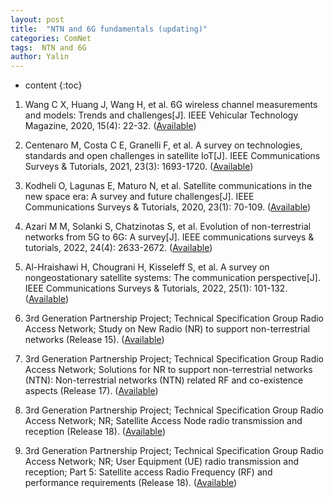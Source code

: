 ```yaml
---
layout: post
title:  "NTN and 6G fundamentals (updating)"
categories: ComNet
tags:  NTN and 6G
author: Yalin
---
```


* content
{:toc}

1. Wang C X, Huang J, Wang H, et al. 6G wireless channel measurements and models: Trends and challenges[J]. IEEE Vehicular Technology Magazine, 2020, 15(4): 22-32. ([Available](https://ieeexplore.ieee.org/iel7/10209/6354260/09237116.pdf?casa_token=_yiJEu0ou-8AAAAA:VDrea-UOAvBk11qBi3PFX8vPTMfZFTezwa3UWK_DYZo189_SDS511bCtH_IL-KBKV5TGCKikBpQJ))

1. Centenaro M, Costa C E, Granelli F, et al. A survey on technologies, standards and open challenges in satellite IoT[J]. IEEE Communications Surveys & Tutorials, 2021, 23(3): 1693-1720. ([Available](https://ieeexplore.ieee.org/iel7/9739/5451756/09442378.pdf))

1. Kodheli O, Lagunas E, Maturo N, et al. Satellite communications in the new space era: A survey and future challenges[J]. IEEE Communications Surveys & Tutorials, 2020, 23(1): 70-109. ([Available](https://ieeexplore.ieee.org/iel7/9739/5451756/09210567.pdf))

1. Azari M M, Solanki S, Chatzinotas S, et al. Evolution of non-terrestrial networks from 5G to 6G: A survey[J]. IEEE communications surveys & tutorials, 2022, 24(4): 2633-2672. ([Available](https://ieeexplore.ieee.org/iel7/9739/5451756/09861699.pdf))

1. Al-Hraishawi H, Chougrani H, Kisseleff S, et al. A survey on nongeostationary satellite systems: The communication perspective[J]. IEEE Communications Surveys & Tutorials, 2022, 25(1): 101-132. ([Available](https://ieeexplore.ieee.org/iel7/9739/5451756/09852737.pdf))

1. 3rd Generation Partnership Project; Technical Specification Group Radio Access Network; Study on New Radio (NR) to support non-terrestrial networks (Release 15). ([Available](https://www.3gpp.org/ftp/Specs/archive/38_series/38.811/))

1. 3rd Generation Partnership Project; Technical Specification Group Radio Access Network; Solutions for NR to support non-terrestrial networks (NTN): Non-terrestrial networks (NTN) related RF and co-existence aspects (Release 17). ([Available](https://www.3gpp.org/ftp/Specs/archive/38_series/38.863/))

1. 3rd Generation Partnership Project; Technical Specification Group Radio Access Network; NR; Satellite Access Node radio transmission and reception (Release 18). ([Available](https://www.etsi.org/deliver/etsi_ts/138100_138199/138108/18.02.00_60/ts_138108v180200p.pdf))

1. 3rd Generation Partnership Project; Technical Specification Group Radio Access Network; NR; User Equipment (UE) radio transmission and reception; Part 5: Satellite access Radio Frequency (RF) and performance requirements (Release 18). ([Available](https://www.etsi.org/deliver/etsi_ts/138100_138199/13810105/18.06.00_60/ts_13810105v180600p.pdf))
